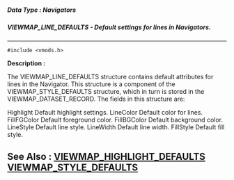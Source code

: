##### Data Type : Navigators
##### VIEWMAP_LINE_DEFAULTS - Default settings for lines in Navigators.
---
```
#include <vmods.h>
```
**Description :**

The VIEWMAP_LINE_DEFAULTS structure contains default attributes for lines in 
the Navigator.  This structure is a component of the VIEWMAP_STYLE_DEFAULTS 
structure, which in turn is stored in the VIEWMAP_DATASET_RECORD.  The fields 
in this structure are:

Highlight Default highlight settings.
LineColor Default color for lines.
FillFGColor Default foreground color.
FillBGColor Default background color.
LineStyle Default line style.
LineWidth Default line width.
FillStyle Default fill style.


**See Also :**
[VIEWMAP_HIGHLIGHT_DEFAULTS](/reference/Data/VIEWMAP_HIGHLIGHT_DEFAULTS)
[VIEWMAP_STYLE_DEFAULTS](/reference/Data/VIEWMAP_STYLE_DEFAULTS)
---
